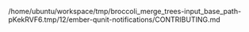 /home/ubuntu/workspace/tmp/broccoli_merge_trees-input_base_path-pKekRVF6.tmp/12/ember-qunit-notifications/CONTRIBUTING.md